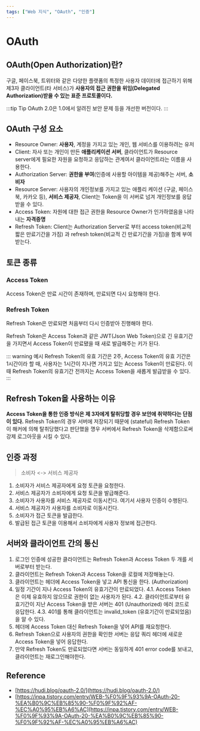 ```yaml
---
tags: ["Web 지식", "OAuth", "인증"]
---
```


# OAuth

<Tags />

## OAuth(Open Authorization)란?

구글, 페이스북, 트위터와 같은 다양한 플랫폼의 특정한 사용자 데이터에 접근하기 위해 제3자 클라이언트(타 서비스)가 **사용자의 접근 권한을 위임(Delegated Authorization)받을 수 있는 표준 프로토콜이다.**

:::tip Tip
OAuth 2.0은 1.0에서 알려진 보안 문제 등을 개선한 버전이다.
:::

## OAuth 구성 요소

- Resource Owner: **사용자**, 계정을 가지고 있는 개인, 웹 서비스를 이용하려는 유저
- Client: 자사 또는 개인이 만든 **애플리케이션 서버**, 클라이언트가 Resource server에게 필요한 자원을 요청하고 응답하는 관계여서 클라이언트라는 이름을 사용한다.
- Authorization Server: **권한을 부여**(인증에 사용할 아이템을 제공)해주는 서버, **소비자**
- Resource Server: 사용자의 개인정보를 가지고 있는 애플리 케이션 (구글, 페이스북, 카카오 등), **서비스 제공자**, Client는 Token을 이 서버로 넘겨 개인정보를 응답 받을 수 있다.
- Access Token: 자원에 대한 접근 권한을 Resource Owner가 인가하였음을 나타내는 **자격증명**
- Refresh Token: Client는 Authorization Server로 부터 access token(비교적 짧은 만료기간을 가짐) 과 refresh token(비교적 긴 만료기간을 가짐)을 함께 부여 받는다.

## 토큰 종류

### Access Token

Access Token은 만료 시간이 존재하며, 만료되면 다시 요청해야 한다.

### Refresh Token

Refresh Token은 만료되면 처음부터 다시 인증받아 진행해야 한다.

Refresh Token은 Access Token과 같은 JWT(Json Web Token)으로 긴 유효기간을 가지면서 Access Token이 만료됐을 때 새로 발급해주는 키가 된다.

::: warning 예시
Refresh Token의 유효 기간은 2주, Access Token의 유효 기간은 1시간이라 할 때, 사용자는 1시간이 지나면 가지고 있는 Access Token이 만료된다. 이 때 Refresh Token의 유효기간 전까지는 Access Token을 새롭게 발급받을 수 있다.
:::

## Refresh Token을 사용하는 이유

**Access Token을 통한 인증 방식은 제 3자에게 탈취당할 경우 보안에 취약하다는 단점이 있다.**
Refresh Token의 경우 서버에 저장되기 때문에 (stateful) Refresh Token이 해커에 의해 탈취당했다고 판단했을 꼉우 서버에서 Refresh Token을 삭제함으로써 강제 로그아웃을 시킬 수 있다.

## 인증 과정

> 소비자 <-> 서비스 제공자

1. 소비자가 서비스 제공자에게 요청 토큰을 요청한다.
2. 서비스 제공자가 소비자에게 요청 토큰을 발급해준다.
3. 소비자가 사용자를 서비스 제공자로 이동시킨다. 여기서 사용자 인증이 수행된다.
4. 서비스 제공자가 사용자를 소비자로 이동시킨다.
5. 소비자가 접근 토큰을 발급한다.
6. 발급된 접근 토큰을 이용해서 소비자에게 사용자 정보에 접근한다.

## 서버와 클라이언트 간의 통신

1. 로그인 인증에 성공한 클라이언트는 Refresh Token과 Access Token 두 개를 서버로부터 받는다.
2. 클라이언트는 Refresh Token과 Access Token을 로컬에 저장해놓는다.
3. 클라이언트는 헤더에 Access Token을 넣고 API 통신을 한다. (Authorization)
4. 일정 기간이 지나 Access Token의 유효기간이 만료되었다.
   4.1. Access Token은 이제 유효하지 않으므로 권한이 없는 사용자가 된다.
   4.2. 클라이언트로부터 유효기간이 지난 Access Token을 받은 서버는 401 (Unauthorized) 에러 코드로 응답한다.
   4.3. 401를 통해 클라이언트는 invalid_token (유효기간이 만료되었음)을 알 수 있다.
5. 헤더에 Access Token 대신 Refresh Token을 넣어 API를 재요청한다.
6. Refresh Token으로 사용자의 권한을 확인한 서버는 응답 쿼리 헤더에 새로운 Access Token을 넣어 응답한다.
7. 만약 Refresh Token도 만료되었다면 서버는 동일하게 401 error code를 보내고, 클라이언트는 재로그인해야한다.

## Reference

- [https://hudi.blog/oauth-2.0/](https://hudi.blog/oauth-2.0/)
- [https://inpa.tistory.com/entry/WEB-%F0%9F%93%9A-OAuth-20-%EA%B0%9C%EB%85%90-%F0%9F%92%AF-%EC%A0%95%EB%A6%AC](https://inpa.tistory.com/entry/WEB-%F0%9F%93%9A-OAuth-20-%EA%B0%9C%EB%85%90-%F0%9F%92%AF-%EC%A0%95%EB%A6%AC)

